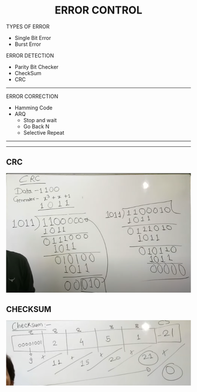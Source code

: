 # <center> ERROR CONTROL

TYPES OF ERROR
- Single Bit Error
- Burst Error

ERROR DETECTION
- Parity Bit Checker
- CheckSum
- CRC

---
ERROR CORRECTION
- Hamming Code
- ARQ
  - Stop and wait
  - Go Back N
  - Selective Repeat

---
---

## CRC
![alt text](image-5.png)


## CHECKSUM
![alt text](image-6.png)